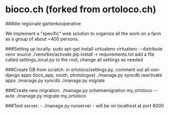 bioco.ch (forked from ortoloco.ch)
===================
###die regionale gartenkooperative


We implement a "specific" web solution to organize all the work on a farm as a group of about ~400 persons.

###Setting up locally:
    sudo apt-get install virtualenv
    virtualenv --distribute venv
    source ./venv/bin/activate
    pip install -r requirements.txt
    add a file called settings_local.py to the root, change all settings as needed

###Create DB from scratch:
    in ortoloco/settings.py, comment out all non-django apps (loco_app, south, photologue)
    ./manage.py syncdb
    reactivate apps
    ./manage.py syncdb
    ./manage.py migrate

###Create new migration:
    ./manage.py schemamigration my_ortoloco --auto
    ./manage.py migrate my_ortoloco

###Test server:
    - ./manage.py runserver
    - will be on localhost at port 8000



